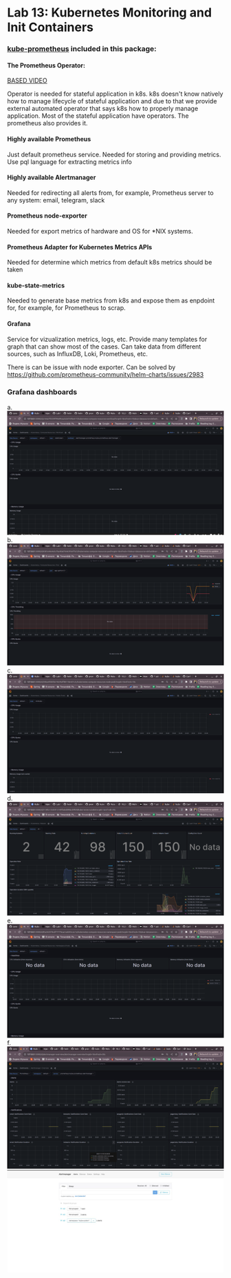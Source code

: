 # Lab 13: Kubernetes Monitoring and Init Containers
### [kube-prometheus](https://github.com/prometheus-operator/kube-prometheus#kubeprometheus) included in this package:
#### The Prometheus Operator:
[BASED VIDEO](https://www.youtube.com/watch?v=ha2LjlD6g7g&ab_channel=TechWorldwithNana)

Operator is needed for stateful application in k8s. k8s doesn't know natively
how to manage lifecycle of stateful application and due to that we provide external
automated operator that says k8s how to properly manage application.
Most of the stateful application have operators. The prometheus also provides it.

#### Highly available Prometheus

Just default prometheus service. Needed for storing and providing metrics. 
Use pql language for extracting metrics info

#### Highly available Alertmanager

Needed for redirecting all alerts from, for example, Prometheus server to any system: email, telegram, slack

#### Prometheus node-exporter

Needed for export metrics of hardware and OS for *NIX systems. 

#### Prometheus Adapter for Kubernetes Metrics APIs

Needed for determine which metrics from default k8s metrics should be taken

#### kube-state-metrics

Needed to generate base metrics from k8s and expose them as enpdoint for, for example, for Prometheus to scrap.

#### Grafana

Service for vizualization metrics, logs, etc. Provide many templates for graph that can show most of the cases.
Can take data from different sources, such as InfluxDB, Loki, Prometheus, etc.


There is can be issue with node exporter. Can be solved by https://github.com/prometheus-community/helm-charts/issues/2983

### Grafana dashboards
a. ![](grafana-pics/memory-usage.png)
b. ![](grafana-pics/pod-usage.png)
c. ![](grafana-pics/node-usage.png)
d. ![](grafana-pics/kubelet-usage.png)
e. ![](grafana-pics/network-usage.png)
f. ![](grafana-pics/alert-usage.png)
![](grafana-pics/alert-manager.png)